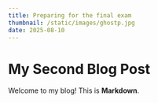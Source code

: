 ```yaml
---
title: Preparing for the final exam
thumbnail: /static/images/ghostp.jpg
date: 2025-08-10
---
```

# My Second Blog Post
Welcome to my blog! This is **Markdown**.
